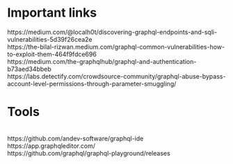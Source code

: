 <h1>Important links <br></h1>
https://medium.com/@localh0t/discovering-graphql-endpoints-and-sqli-vulnerabilities-5d39f26cea2e <br>
https://the-bilal-rizwan.medium.com/graphql-common-vulnerabilities-how-to-exploit-them-464f9fdce696 <br>
https://medium.com/the-graphqlhub/graphql-and-authentication-b73aed34bbeb <br>
https://labs.detectify.com/crowdsource-community/graphql-abuse-bypass-account-level-permissions-through-parameter-smuggling/ <br>



<h1>Tools</h1><br>
https://github.com/andev-software/graphql-ide <br>
https://app.graphqleditor.com/ <br>
https://github.com/graphql/graphql-playground/releases <br>

